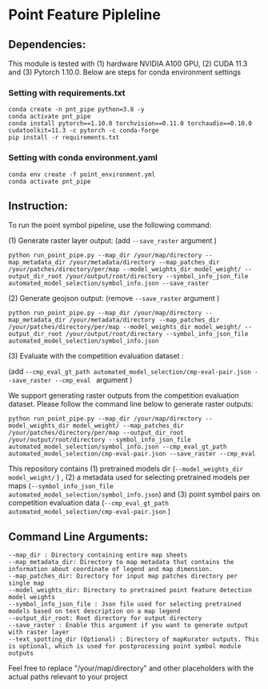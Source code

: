 # Point Feature Pipleline

## Dependencies:

This module is tested with (1) hardware NVIDIA A100 GPU, (2) CUDA 11.3 and (3) Pytorch 1.10.0.
Below are steps for conda environment settings 

### Setting with requirements.txt
```
conda create -n pnt_pipe python=3.8 -y
conda activate pnt_pipe
conda install pytorch==1.10.0 torchvision==0.11.0 torchaudio==0.10.0 cudatoolkit=11.3 -c pytorch -c conda-forge
pip install -r requirements.txt

```

### Setting with conda environment.yaml
```
conda env create -f point_environment.yml
conda activate pnt_pipe
```

## Instruction:

To run the point symbol pipeline, use the following command:

(1) Generate raster layer output: (add ```--save_raster``` argument ) 

``` 
python run_point_pipe.py --map_dir /your/map/directory --map_metadata_dir /your/metadata/directory --map_patches_dir /your/patches/directory/per/map --model_weights_dir model_weight/ --output_dir_root /your/output/root/directory --symbol_info_json_file automated_model_selection/symbol_info.json --save_raster
```
(2) Generate geojson output: (remove ```--save_raster``` argument ) 

``` 
python run_point_pipe.py --map_dir /your/map/directory --map_metadata_dir /your/metadata/directory --map_patches_dir /your/patches/directory/per/map --model_weights_dir model_weight/ --output_dir_root /your/output/root/directory --symbol_info_json_file automated_model_selection/symbol_info.json 
```

(3) Evaluate with the competition evaluation dataset : 

(add ```--cmp_eval_gt_path automated_model_selection/cmp-eval-pair.json --save_raster --cmp_eval ``` argument ) 

We support generating raster outputs from the competition evaluation dataset. Please follow the command line below to generate raster outputs:
``` 
python run_point_pipe.py --map_dir /your/map/directory --model_weights_dir model_weight/ --map_patches_dir /your/patches/directory/per/map --output_dir_root /your/output/root/directory --symbol_info_json_file automated_model_selection/symbol_info.json --cmp_eval_gt_path automated_model_selection/cmp-eval-pair.json --save_raster --cmp_eval
```

This repository contains (1) pretrained models dir  (```--model_weights_dir model_weight/``` ) ,  (2) a metadata used for selecting pretrained models per maps (```--symbol_info_json_file automated_model_selection/symbol_info.json```) and (3) point symbol pairs on competition evaluation data (```--cmp_eval_gt_path automated_model_selection/cmp-eval-pair.json``` )


## Command Line Arguments:

```
--map_dir : Directory containing entire map sheets
--map_metadata_dir: Directory to map metadata that contains the information about coordinate of legend and map dimension. 
--map_patches_dir: Directory for input map patches directory per single map 
--model_weights_dir: Directory to pretrained point feature detection model weights  
--symbol_info_json_file : Json file used for selecting pretrained models based on text description on a map legend 
--output_dir_root: Root directory for output directory
--save_raster : Enable this argument if you want to generate output with raster layer 
--text_spotting_dir (Optional) : Directory of mapKurator outputs. This is optional, which is used for postprocessing point symbol module outputs

```

<!-- --cropped_legend_dir: Directory to save the cropped legend <br>
--template_dir: Directory to the legend template  <br>
--processed_legend_dir: Directory to save the processed cropped legend  <br> -->

Feel free to replace "/your/map/directory" and other placeholders with the 
actual paths relevant to your project
 
